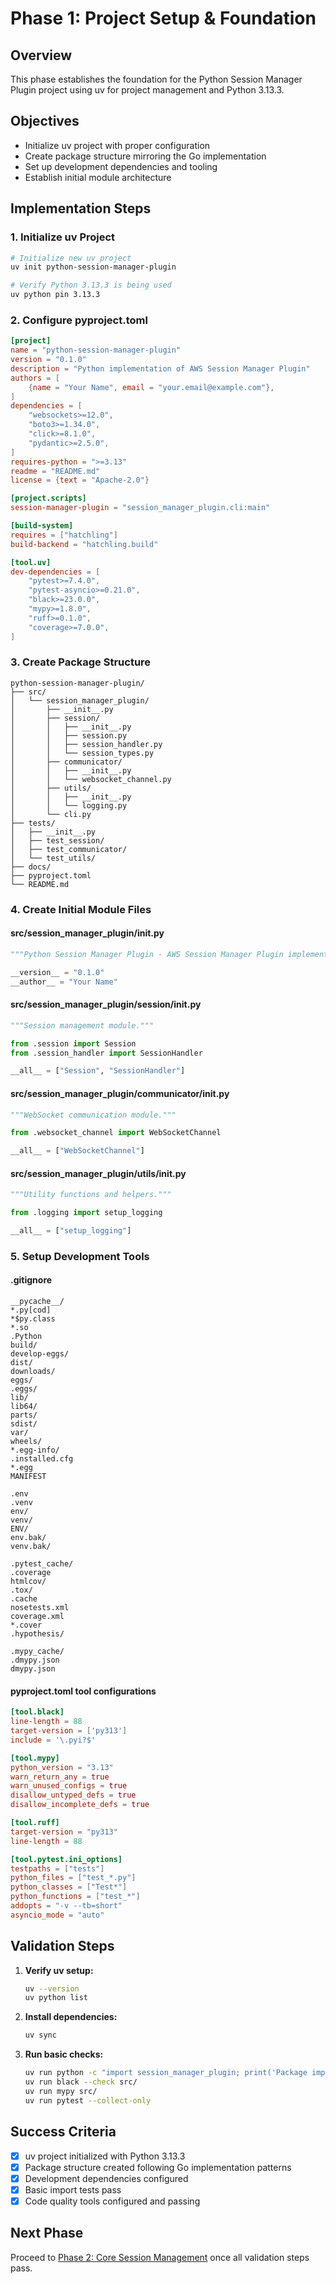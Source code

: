 # Phase 1: Project Setup & Foundation

## Overview

This phase establishes the foundation for the Python Session Manager Plugin project using uv for project management and Python 3.13.3.

## Objectives

- Initialize uv project with proper configuration
- Create package structure mirroring the Go implementation
- Set up development dependencies and tooling
- Establish initial module architecture

## Implementation Steps

### 1. Initialize uv Project

```bash
# Initialize new uv project
uv init python-session-manager-plugin

# Verify Python 3.13.3 is being used
uv python pin 3.13.3
```

### 2. Configure pyproject.toml

```toml
[project]
name = "python-session-manager-plugin"
version = "0.1.0"
description = "Python implementation of AWS Session Manager Plugin"
authors = [
    {name = "Your Name", email = "your.email@example.com"},
]
dependencies = [
    "websockets>=12.0",
    "boto3>=1.34.0",
    "click>=8.1.0",
    "pydantic>=2.5.0",
]
requires-python = ">=3.13"
readme = "README.md"
license = {text = "Apache-2.0"}

[project.scripts]
session-manager-plugin = "session_manager_plugin.cli:main"

[build-system]
requires = ["hatchling"]
build-backend = "hatchling.build"

[tool.uv]
dev-dependencies = [
    "pytest>=7.4.0",
    "pytest-asyncio>=0.21.0",
    "black>=23.0.0",
    "mypy>=1.8.0",
    "ruff>=0.1.0",
    "coverage>=7.0.0",
]
```

### 3. Create Package Structure

```
python-session-manager-plugin/
├── src/
│   └── session_manager_plugin/
│       ├── __init__.py
│       ├── session/
│       │   ├── __init__.py
│       │   ├── session.py
│       │   ├── session_handler.py
│       │   └── session_types.py
│       ├── communicator/
│       │   ├── __init__.py
│       │   └── websocket_channel.py
│       ├── utils/
│       │   ├── __init__.py
│       │   └── logging.py
│       └── cli.py
├── tests/
│   ├── __init__.py
│   ├── test_session/
│   ├── test_communicator/
│   └── test_utils/
├── docs/
├── pyproject.toml
└── README.md
```

### 4. Create Initial Module Files

#### src/session_manager_plugin/__init__.py
```python
"""Python Session Manager Plugin - AWS Session Manager Plugin implementation."""

__version__ = "0.1.0"
__author__ = "Your Name"
```

#### src/session_manager_plugin/session/__init__.py
```python
"""Session management module."""

from .session import Session
from .session_handler import SessionHandler

__all__ = ["Session", "SessionHandler"]
```

#### src/session_manager_plugin/communicator/__init__.py
```python
"""WebSocket communication module."""

from .websocket_channel import WebSocketChannel

__all__ = ["WebSocketChannel"]
```

#### src/session_manager_plugin/utils/__init__.py
```python
"""Utility functions and helpers."""

from .logging import setup_logging

__all__ = ["setup_logging"]
```

### 5. Setup Development Tools

#### .gitignore
```
__pycache__/
*.py[cod]
*$py.class
*.so
.Python
build/
develop-eggs/
dist/
downloads/
eggs/
.eggs/
lib/
lib64/
parts/
sdist/
var/
wheels/
*.egg-info/
.installed.cfg
*.egg
MANIFEST

.env
.venv
env/
venv/
ENV/
env.bak/
venv.bak/

.pytest_cache/
.coverage
htmlcov/
.tox/
.cache
nosetests.xml
coverage.xml
*.cover
.hypothesis/

.mypy_cache/
.dmypy.json
dmypy.json
```

#### pyproject.toml tool configurations
```toml
[tool.black]
line-length = 88
target-version = ['py313']
include = '\.pyi?$'

[tool.mypy]
python_version = "3.13"
warn_return_any = true
warn_unused_configs = true
disallow_untyped_defs = true
disallow_incomplete_defs = true

[tool.ruff]
target-version = "py313"
line-length = 88

[tool.pytest.ini_options]
testpaths = ["tests"]
python_files = ["test_*.py"]
python_classes = ["Test*"]
python_functions = ["test_*"]
addopts = "-v --tb=short"
asyncio_mode = "auto"
```

## Validation Steps

1. **Verify uv setup:**
   ```bash
   uv --version
   uv python list
   ```

2. **Install dependencies:**
   ```bash
   uv sync
   ```

3. **Run basic checks:**
   ```bash
   uv run python -c "import session_manager_plugin; print('Package imported successfully')"
   uv run black --check src/
   uv run mypy src/
   uv run pytest --collect-only
   ```

## Success Criteria

- [x] uv project initialized with Python 3.13.3
- [x] Package structure created following Go implementation patterns
- [x] Development dependencies configured
- [x] Basic import tests pass
- [x] Code quality tools configured and passing

## Next Phase

Proceed to [Phase 2: Core Session Management](01_session_management.md) once all validation steps pass.